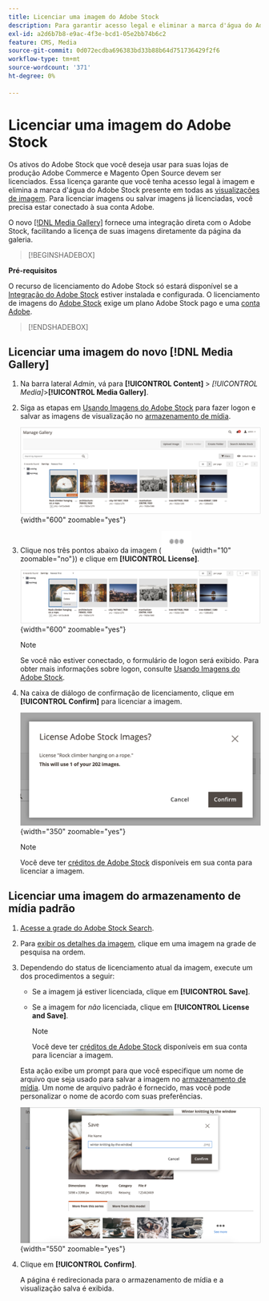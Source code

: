 ```yaml
---
title: Licenciar uma imagem do Adobe Stock
description: Para garantir acesso legal e eliminar a marca d'água do Adobe Stock, licencie suas imagens do Adobe Stock.
exl-id: a2d6b7b8-e9ac-4f3e-bcd1-05e2bb74b6c2
feature: CMS, Media
source-git-commit: 0d072ecdba696383bd33b88b64d751736429f2f6
workflow-type: tm+mt
source-wordcount: '371'
ht-degree: 0%

---
```


# Licenciar uma imagem do Adobe Stock

Os ativos do Adobe Stock que você deseja usar para suas lojas de produção Adobe Commerce e Magento Open Source devem ser licenciados. Essa licença garante que você tenha acesso legal à imagem e elimina a marca d&#39;água do Adobe Stock presente em todas as [visualizações de imagem](./adobe-stock-save-preview.md). Para licenciar imagens ou salvar imagens já licenciadas, você precisa estar conectado à sua conta Adobe.

O novo [[!DNL Media Gallery]](media-gallery.md) fornece uma integração direta com o Adobe Stock, facilitando a licença de suas imagens diretamente da página da galeria.

>[!BEGINSHADEBOX]

**Pré-requisitos**

O recurso de licenciamento do Adobe Stock só estará disponível se a [Integração do Adobe Stock](./adobe-stock.md) estiver instalada e configurada. O licenciamento de imagens do [Adobe Stock][adobe-stock] exige um plano Adobe Stock pago e uma [conta Adobe][adobe-signin].

>[!ENDSHADEBOX]

## Licenciar uma imagem do novo [!DNL Media Gallery]

1. Na barra lateral _Admin_, vá para **[!UICONTROL Content]** > _[!UICONTROL Media]_>**[!UICONTROL Media Gallery]**.

1. Siga as etapas em [Usando Imagens do Adobe Stock](./adobe-stock-manage.md) para fazer logon e salvar as imagens de visualização no [armazenamento de mídia](./media-storage.md).

   ![Imagem de visualização salva](./assets/adobe-stock-gallery-unlicensed.png){width="600" zoomable="yes"}

1. Clique nos três pontos abaixo da imagem (![ícone do menu Ativo](./assets/media-gallery-asset-menu-icon.png){width="10" zoomable="no"}) e clique em **[!UICONTROL License]**.

   ![Ações de imagem do Adobe Stock](./assets/adobe-stock-gallery-image-actions.png){width="600" zoomable="yes"}

   >[!NOTE]
   >
   >Se você não estiver conectado, o formulário de logon será exibido. Para obter mais informações sobre logon, consulte [Usando Imagens do Adobe Stock](./adobe-stock-manage.md).

1. Na caixa de diálogo de confirmação de licenciamento, clique em **[!UICONTROL Confirm]** para licenciar a imagem.

   ![Confirmação de Licença](./assets/adobe-stock-gallery-license-confirm.png){width="350" zoomable="yes"}

   >[!NOTE]
   >
   >Você deve ter [créditos de Adobe Stock][stock-credits] disponíveis em sua conta para licenciar a imagem.

## Licenciar uma imagem do armazenamento de mídia padrão

1. [Acesse a grade do Adobe Stock Search][access-search].

1. Para [exibir os detalhes da imagem][view-details], clique em uma imagem na grade de pesquisa na ordem.

1. Dependendo do status de licenciamento atual da imagem, execute um dos procedimentos a seguir:

   - Se a imagem já estiver licenciada, clique em **[!UICONTROL Save]**.

   - Se a imagem for _não_ licenciada, clique em **[!UICONTROL License and Save]**.

     >[!NOTE]
     >
     >Você deve ter [créditos de Adobe Stock][stock-credits] disponíveis em sua conta para licenciar a imagem.

   Esta ação exibe um prompt para que você especifique um nome de arquivo que seja usado para salvar a imagem no [armazenamento de mídia](./media-storage.md). Um nome de arquivo padrão é fornecido, mas você pode personalizar o nome de acordo com suas preferências.

   ![Salvar imagem licenciada do Adobe Stock](./assets/adobe-stock-save-licensed.png){width="550" zoomable="yes"}

1. Clique em **[!UICONTROL Confirm]**.

   A página é redirecionada para o armazenamento de mídia e a visualização salva é exibida.

[access-search]: adobe-stock-manage.md#access-the-adobe-stock-search-grid
[view-details]: adobe-stock-manage.md#view-image-details
[stock-credits]: https://helpx.adobe.com/br/stock/help/credit-packs.html
[adobe-stock]: https://stock.adobe.com
[adobe-signin]: https://helpx.adobe.com/br/manage-account/using/access-adobe-id-account.html
